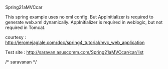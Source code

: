 Spring21aMVCcar


This spring example uses no xml config. 
But AppInitializer is required to generate web.xml dynamically.
AppInitializer is required in weblogic, but not required in Tomcat.
 

courtesy : http://jeromejaglale.com/doc/spring4_tutorial/mvc_web_application

Test site : http://saravan.asuscomm.com/Spring21aMVCcar/car/list

/* saravanan */

